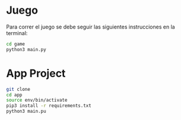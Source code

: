 # Juego

Para correr el juego se debe seguir las siguientes instrucciones en la terminal:


```sh
cd game
python3 main.py
```

# App Project

```sh
git clone
cd app
source env/bin/activate
pip3 install -r requirements.txt
python3 main.pu

```



